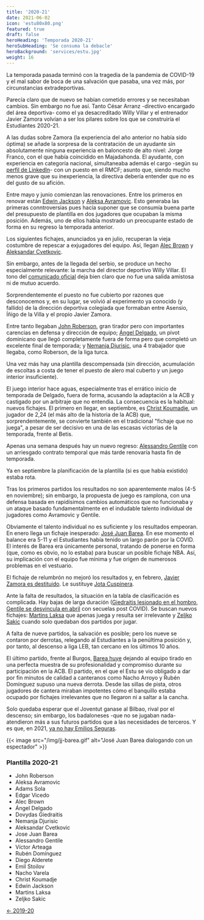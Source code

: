 ```yaml
---
title: '2020-21'
date: 2021-06-02
icon: 'estu80x80.png'
featured: true
draft: false
heroHeading: 'Temporada 2020-21'
heroSubHeading: 'Se consuma la debacle'
heroBackground: 'services/estu.jpg'
weight: 16
---
```


La temporada pasada terminó con la tragedia de la pandemia de COVID-19 y el mal sabor de boca de una salvación que pasaba, una vez más, por circunstancias extradeportivas.

Parecía claro que de nuevo se habían cometido errores y se necesitaban cambios. Sin embargo no fue así. Tanto César Arranz -directivo encargado del área deportiva- como el ya desacreditado Willy Villar y el entrenador Javier Zamora volvían a ser los pilares sobre los que se construiría el Estudiantes 2020-21.

A las dudas sobre Zamora (la experiencia del año anterior no había sido óptima) se añade la sorpresa de la contratación de un ayudante sin absolutamente ninguna experiencia en baloncesto de alto nivel: Jorge Franco, con el que había coincidido en Majadahonda. El ayudante, con experiencia en categoría nacional, simultaneaba además el cargo -según su [perfil de LinkedIn](https://www.linkedin.com/in/jorge-franco-mart%C3%ADn-4471b5118)- con un puesto en el RMCF; asunto que, siendo mucho menos grave que su inexperiencia, la directiva debería entender que no es del gusto de su afición.

Entre mayo y junio comienzan las renovaciones. Entre los primeros en renovar están [Edwin Jackson](https://www.sport.es/es/noticias/acb/edwin-jackson-renueva-con-estudiantes-para-proxima-temporada-7971479) y [Aleksa Avramovic](https://www.movistarestudiantes.com/liga-endesa/acb-avramovic-se-queda-en-movistar-estudiantes/). Esto generaba las primeras conntroversias pues hacía suponer que se consumía buena parte del presupuesto de plantilla en dos jugadores que ocupaban la misma posición. Además, uno de ellos había mostrado un preocupante estado de forma en su regreso la temporada anterior.

Los siguientes fichajes, anunciados ya en julio, recuperan la vieja costumbre de repescar a exjugadores del equipo. Así, llegan [Alec Brown](https://www.movistarestudiantes.com/liga-endesa/acb-alec-brown-regresa-a-movistar-estudiantes/) y [Aleksandar Cvetkovic](https://www.movistarestudiantes.com/liga-endesa/acb-cvetkovic-regresa-a-movistar-estudiantes/).

Sin embargo, antes de la llegada del serbio, se produce un hecho especialmente relevante: la marcha del director deportivo Willy Villar. El tono del [comunicado oficial](https://www.movistarestudiantes.com/liga-endesa/comunicado-oficial-willy-villar/) deja bien claro que no fue una salida amistosa ni de mutuo acuerdo.

Sorprendentemente el puesto no fue cubierto por razones que desconocemos y, en su lugar, se volvió al experimento ya conocido (y fallido) de la dirección deportiva colegiada que formaban entre Asensio, Íñigo de la Villa y el propio Javier Zamora.

Entre tanto llegaban [John Roberson](https://www.movistarestudiantes.com/liga-endesa/acb-john-roberson-llega-a-movistar-estu/), gran tirador pero con importantes carencias en defensa y dirección de equipo; [Ángel Delgado](https://www.movistarestudiantes.com/liga-endesa/acb-angel-delgado-refuerza-la-pintura-de-movistar-estudiantes/), un pivot dominicano que llegó completamente fuera de forma pero que completó un excelente final de temporada; y [Nemanja Djurisic](http://www.acb.com/articulo/ver/153779-movistar-estudiantes-cierra-el-fichaje-de-nemanja-djurisic.html), una 4 trabajador que llegaba, como Roberson, de la liga turca.

Una vez más hay una plantilla descompensada (sin dirección, acumulación de escoltas a costa de tener el puesto de alero mal cuberto y un juego interior insuficiente).

El juego interior hace aguas, especialmente tras el errático inicio de temporada de Delgado, fuera de forma, acusando la adaptación a la ACB y castigado por un arbitraje que no entendía. La consecuencia es la habitual: nuevos fichajes. El primero en llegar, en septiembre, es [Christ Koumadje](https://www.movistarestudiantes.com/liga-endesa/acb-koumadje-se-incorpora-a-movistar-estudiantes/), un jugador de 2,24 (el más alto de la historia de la ACB) que, sorprendentemente, se convierte también en el tradicional "fichaje que no juega", a pesar de ser decisivo en una de las escasas victorias de la temporada, frente al Betis.

Apenas una semana después hay un nuevo regreso: [Alessandro Gentile](https://www.movistarestudiantes.com/liga-endesa/gentile-hasta-final-de-temporada-en-movistar-estudiantes/) con un arriesgado contrato temporal que más tarde renovaría hasta fin de temporada.

Ya en septiembre la planificación de la plantilla (si es que había existido) estaba rota.

Tras los primeros partidos los resultados no son aparentemente malos (4-5 en noviembre); sin embargo, la propuesta de juego es ramplona, con una defensa basada en rapidísimos cambios automáticos que no funcionaba y un ataque basado fundamentalmente en el indudable talento individual de jugadores como Avramovic y Gentile.

Obviamente el talento individual no es suficiente y los resultados empeoran. En enero llega un fichaje inesperado: [José Juan Barea](https://encestando.es/estudiantes-ficha-a-barea-con-contrato-temporal-ante-las-bajas-por-covid/). En ese momento el balance era 5-11 y el Estudiantes había tenido un largo parón por la COVID. El interés de Barea era únicamente personal, tratando de ponerse en forma (que, como es obvio, no lo estaba) para buscar un posible fichaje NBA. Así, su implicación con el equipo fue mínima y fue origen de numerosos problemas en el vestuario.

El fichaje de relumbrón no mejoró los resultados y, en febrero, [Javier Zamora es destituido](https://www.movistarestudiantes.com/liga-endesa/comunicado-oficial-javier-zamora-deja-de-ser-entrenador-del-primer-equipo-de-movistar-estudiantes/). Le sustituye [Jota Cuspinera](https://www.movistarestudiantes.com/liga-endesa/jota-cuspinera-nuevo-entrenador-de-movistar-estudiantes-acb/).

Ante la falta de resultados, la situación en la tabla de clasificación es complicada. Hay bajas de larga duración ([Giedraitis lesionado en el hombro](https://as.com/baloncesto/2021/02/08/acb/1612821155_453536.html), [Gentile se desvincula en abril](https://www.movistarestudiantes.com/liga-endesa/comunicado-oficial-alessandro-gentile/) con secuelas post COVID). Se buscan nuevos fichajes: [Martins Laksa](https://www.movistarestudiantes.com/liga-endesa/martins-laksa-refuerzo-para-movistar-estudiantes/) que apenas juega y resulta ser irrelevante y [Zeljko Sakic](https://www.movistarestudiantes.com/liga-endesa/zeljko-sakic-refuerza-el-juego-interior-de-movistar-estudiantes/) cuando solo quedaban dos partidos por jugar.

A falta de nueve partidos, la salvación es posible; pero los nueve se contaron por derrotas, relegando al Estudiantes a la penúltima posición y, por tanto, al descenso a liga LEB, tan cercano en los últimos 10 años.

El último partido, frente al Burgos, [Barea huye](https://www.elmundo.es/deportes/baloncesto/liga-endesa/2021/05/11/609a383821efa011458b4669.html) dejando al equipo tirado en una perfecta muestra de su profesionalidad y compromiso durante su participación en la ACB. El partido, en el que el Estu se vio obligado a dar por fin minutos de calidad a canteranos como Nacho Arroyo y Rubén Domínguez supuso una nueva derrota. Desde las sillas de pista, otros jugadores de cantera miraban impotentes cómo el banquillo estaba ocupado por fichajes irrelevantes que no llegaron ni a saltar a la cancha.

Solo quedaba esperar que el Joventut ganase al Bilbao, rival por el descenso; sin embargo, los badaloneses -que no se jugaban nada- atendieron más a sus futuros partidos que a las necesidades de terceros. Y es que, en 2021, [ya no hay Emilios Seguras](https://www.movistarestudiantes.com/prensa/noticias/la-leyenda-de-emilio-segura/).

{{< image src="/img/jj-barea.gif" alt="José Juan Barea dialogando con un espectador" >}}

### Plantilla 2020-21

- John Roberson
- Aleksa Avramovic
- Adams Sola
- Edgar Vicedo
- Alec Brown
- Ángel Delgado
- Dovydas Giedraitis
- Nemanja Djurisic
- Aleksandar Cvetkovic
- Jose Juan Barea
- Alessandro Gentile
- Víctor Arteaga
- Rubén Domínguez
- Diego Alderete
- Emil Stoilov
- Nacho Varela
- Christ Koumadje
- Edwin Jackson
- Martins Laksa
- Zeljko Sakic

[← 2019-20](https://nuestroestu.es/cronologia/2019-20/)
